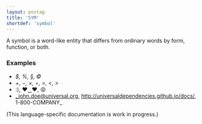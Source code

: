 ```yaml
---
layout: postag
title: 'SYM'
shortdef: 'symbol'
---
```


A symbol is a word-like entity that differs from ordinary words by
form, function, or both.

### Examples

* _$, %, §, ©_
* _+, −, ×, ÷, =, <, >_
* :), ♥‿♥, 😝
* _john.doe@universal.org, http://universaldependencies.github.io/docs/, 1-800-COMPANY_

(This language-specific documentation is work in progress.)
